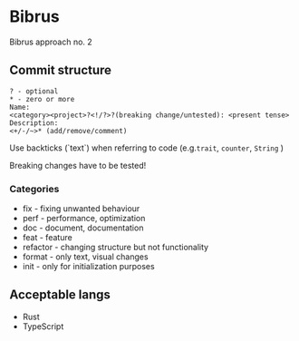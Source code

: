 # Bibrus
Bibrus approach no. 2

## Commit structure

```dif
? - optional
* - zero or more
Name:
<category><project>?<!/?>?(breaking change/untested): <present tense>
Description:
<+/-/~>* (add/remove/comment)
```

Use backticks (\`text\`) when referring to code (e.g.`trait`, `counter`, `String` )

Breaking changes have to be tested!

### Categories
  - fix - fixing unwanted behaviour
  - perf - performance, optimization
  - doc - document, documentation
  - feat - feature
  - refactor - changing structure but not functionality
  - format - only text, visual changes
  - init - only for initialization purposes

## Acceptable langs
 - Rust
 - TypeScript

